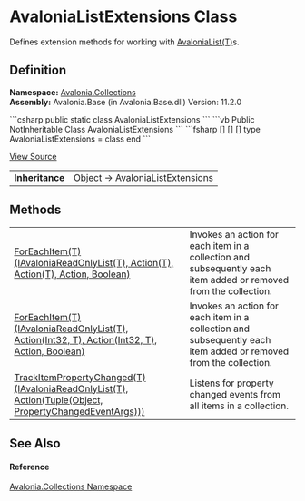 # AvaloniaListExtensions Class


Defines extension methods for working with <a href="T_Avalonia_Collections_AvaloniaList_1">AvaloniaList(T)</a>s.



## Definition
**Namespace:** <a href="N_Avalonia_Collections">Avalonia.Collections</a>  
**Assembly:** Avalonia.Base (in Avalonia.Base.dll) Version: 11.2.0

<Tabs groupId="api-code-preview">
<TabItem value="csharp" label="C#">
```csharp
public static class AvaloniaListExtensions
```
</TabItem>
<TabItem value="vb" label="VB">
```vb
<ExtensionAttribute>
Public NotInheritable Class AvaloniaListExtensions
```
</TabItem>
<TabItem value="fsharp" label="F#">
```fsharp
[<AbstractClassAttribute>]
[<SealedAttribute>]
[<ExtensionAttribute>]
type AvaloniaListExtensions = class end
```
</TabItem>
</Tabs>



<a href="https://github.com/AvaloniaUI/Avalonia/tree/master/src/Avalonia.Base/Collections/AvaloniaListExtensions.cs" title="View the source code">View Source</a>

<table>
<tr><td><strong>Inheritance</strong></td><td><a href="https://learn.microsoft.com/dotnet/api/system.object" target="_blank" rel="noopener noreferrer">Object</a>  →  AvaloniaListExtensions</td></tr>
</table>



## Methods
<table>
<tr>
<td><a href="M_Avalonia_Collections_AvaloniaListExtensions_ForEachItem__1">ForEachItem(T)(IAvaloniaReadOnlyList(T), Action(T), Action(T), Action, Boolean)</a></td>
<td>Invokes an action for each item in a collection and subsequently each item added or removed from the collection.</td>
</tr>
<tr>
<td><a href="M_Avalonia_Collections_AvaloniaListExtensions_ForEachItem__1_1">ForEachItem(T)(IAvaloniaReadOnlyList(T), Action(Int32, T), Action(Int32, T), Action, Boolean)</a></td>
<td>Invokes an action for each item in a collection and subsequently each item added or removed from the collection.</td>
</tr>
<tr>
<td><a href="M_Avalonia_Collections_AvaloniaListExtensions_TrackItemPropertyChanged__1">TrackItemPropertyChanged(T)(IAvaloniaReadOnlyList(T), Action(Tuple(Object, PropertyChangedEventArgs)))</a></td>
<td>Listens for property changed events from all items in a collection.</td>
</tr>
</table>

## See Also


#### Reference
<a href="N_Avalonia_Collections">Avalonia.Collections Namespace</a>  
